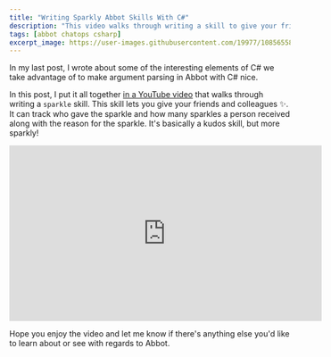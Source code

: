 ```yaml
---
title: "Writing Sparkly Abbot Skills With C#"
description: "This video walks through writing a skill to give your friends and colleagues :sparkles:."
tags: [abbot chatops csharp]
excerpt_image: https://user-images.githubusercontent.com/19977/108565585-c7b55c80-72b9-11eb-93bb-db25dd0febb2.png
---
```


In my last post, I wrote about some of the interesting elements of C# we take advantage of to make argument parsing in Abbot with C# nice.

In this post, I put it all together [in a YouTube video](https://www.youtube.com/watch?v=WaTkNraTGU8) that walks through writing a `sparkle` skill. This skill lets you give your friends and colleagues :sparkles:. It can track who gave the sparkle and how many sparkles a person received along with the reason for the sparkle. It's basically a kudos skill, but more sparkly!

<iframe width="560" height="315" src="https://www.youtube.com/embed/WaTkNraTGU8" frameborder="0" allow="accelerometer; autoplay; clipboard-write; encrypted-media; gyroscope; picture-in-picture" allowfullscreen></iframe>

Hope you enjoy the video and let me know if there's anything else you'd like to learn about or see with regards to Abbot.

